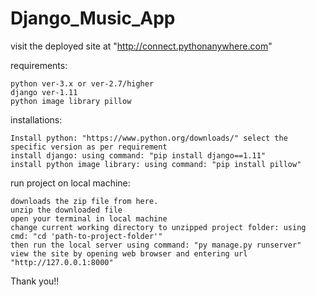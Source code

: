 # Django_Music_App

visit the deployed site at "http://connect.pythonanywhere.com"

requirements:

    python ver-3.x or ver-2.7/higher
    django ver-1.11
    python image library pillow

installations:

    Install python: "https://www.python.org/downloads/" select the specific version as per requirement
    install django: using command: "pip install django==1.11"
    install python image library: using command: "pip install pillow"

run project on local machine:

    downloads the zip file from here.
    unzip the downloaded file
    open your terminal in local machine
    change current working directory to unzipped project folder: using cmd: "cd 'path-to-project-folder'"
    then run the local server using command: "py manage.py runserver"
    view the site by opening web browser and entering url "http://127.0.0.1:8000"

Thank you!!
